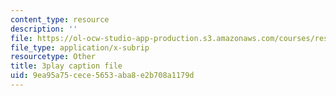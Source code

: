 ```yaml
---
content_type: resource
description: ''
file: https://ol-ocw-studio-app-production.s3.amazonaws.com/courses/res-18-009-learn-differential-equations-up-close-with-gilbert-strang-and-cleve-moler-fall-2015/9ea95a75cece5653aba8e2b708a1179d_ECslmuGlu-U.vtt
file_type: application/x-subrip
resourcetype: Other
title: 3play caption file
uid: 9ea95a75-cece-5653-aba8-e2b708a1179d
---
```

